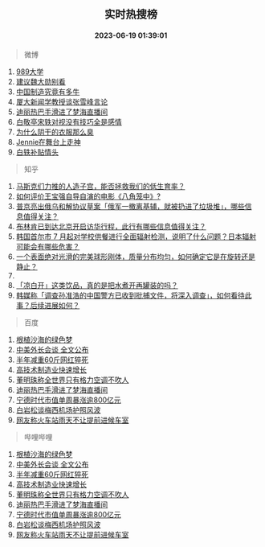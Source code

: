 <div align="center"><h2>实时热搜榜</h2><h4>2023-06-19 01:39:01</h4></div>

> 微博  

1. [989大学](https://s.weibo.com/weibo?q=989%E5%A4%A7%E5%AD%A6&t=31&band_rank=1&Refer=top)<br />
2. [建议魏大勋别看](https://s.weibo.com/weibo?q=%23%E5%BB%BA%E8%AE%AE%E9%AD%8F%E5%A4%A7%E5%8B%8B%E5%88%AB%E7%9C%8B%23&t=31&band_rank=2&Refer=top)<br />
3. [中国制造究竟有多牛](https://s.weibo.com/weibo?q=%23%E4%B8%AD%E5%9B%BD%E5%88%B6%E9%80%A0%E7%A9%B6%E7%AB%9F%E6%9C%89%E5%A4%9A%E7%89%9B%23&t=31&band_rank=3&Refer=top)<br />
4. [厦大新闻学教授谈张雪峰言论](https://s.weibo.com/weibo?q=%23%E5%8E%A6%E5%A4%A7%E6%96%B0%E9%97%BB%E5%AD%A6%E6%95%99%E6%8E%88%E8%B0%88%E5%BC%A0%E9%9B%AA%E5%B3%B0%E8%A8%80%E8%AE%BA%23&t=31&band_rank=4&Refer=top)<br />
5. [迪丽热巴手滑进了梦海直播间](https://s.weibo.com/weibo?q=%23%E8%BF%AA%E4%B8%BD%E7%83%AD%E5%B7%B4%E6%89%8B%E6%BB%91%E8%BF%9B%E4%BA%86%E6%A2%A6%E6%B5%B7%E7%9B%B4%E6%92%AD%E9%97%B4%23&t=31&band_rank=5&Refer=top)<br />
6. [白敬亭宋轶对视没有技巧全是感情](https://s.weibo.com/weibo?q=%23%E7%99%BD%E6%95%AC%E4%BA%AD%E5%AE%8B%E8%BD%B6%E5%AF%B9%E8%A7%86%E6%B2%A1%E6%9C%89%E6%8A%80%E5%B7%A7%E5%85%A8%E6%98%AF%E6%84%9F%E6%83%85%23&t=31&band_rank=6&Refer=top)<br />
7. [为什么阴干的衣服那么臭](https://s.weibo.com/weibo?q=%23%E4%B8%BA%E4%BB%80%E4%B9%88%E9%98%B4%E5%B9%B2%E7%9A%84%E8%A1%A3%E6%9C%8D%E9%82%A3%E4%B9%88%E8%87%AD%23&t=31&band_rank=7&Refer=top)<br />
8. [Jennie在舞台上走神](https://s.weibo.com/weibo?q=%23Jennie%E5%9C%A8%E8%88%9E%E5%8F%B0%E4%B8%8A%E8%B5%B0%E7%A5%9E%23&t=31&band_rank=8&Refer=top)<br />
9. [白轶补贴情头](https://s.weibo.com/weibo?q=%23%E7%99%BD%E8%BD%B6%E8%A1%A5%E8%B4%B4%E6%83%85%E5%A4%B4%23&t=31&band_rank=9&Refer=top)<br />

> 知乎  

1. [马斯克们力推的人造子宫，能否拯救我们的低生育率？](https://www.zhihu.com/question/606625465)<br />
2. [如何评价王宝强自导自演的电影《八角笼中》?](https://www.zhihu.com/question/566061816)<br />
3. [普京亮出俄乌和解协议草案「俄军一撤离基辅，就被扔进了垃圾堆」，哪些信息值得关注？](https://www.zhihu.com/question/607295832)<br />
4. [布林肯已到达北京开启访华行程，此行有哪些信息值得关注？](https://www.zhihu.com/question/607270958)<br />
5. [韩国首尔市 7 月起对学校供餐进行全面辐射检测，说明了什么问题？日本辐射可能会有哪些危害？](https://www.zhihu.com/question/607160207)<br />
6. [一个表面绝对光滑的完美球形刚体，质量分布均匀，如何确定它是在旋转还是静止？](https://www.zhihu.com/question/606790924)<br />
7. []()<br />
8. [「凉白开」这类饮品，真的是把水煮开再罐装的吗？](https://www.zhihu.com/question/606321291)<br />
9. [韩媒称「调查孙准浩的中国警方已收到批捕文件，将深入调查」，如何看待此事？后续进展如何？](https://www.zhihu.com/question/605029126)<br />

> 百度  

1. [根植沙海的绿色梦](https://www.baidu.com/s?wd=%E6%A0%B9%E6%A4%8D%E6%B2%99%E6%B5%B7%E7%9A%84%E7%BB%BF%E8%89%B2%E6%A2%A6&sa=fyb_news&rsv_dl=fyb_news)<br />
2. [中美外长会谈 全文公布](https://www.baidu.com/s?wd=%E4%B8%AD%E7%BE%8E%E5%A4%96%E9%95%BF%E4%BC%9A%E8%B0%88+%E5%85%A8%E6%96%87%E5%85%AC%E5%B8%83&sa=fyb_news&rsv_dl=fyb_news)<br />
3. [半年减重60斤网红猝死](https://www.baidu.com/s?wd=%E5%8D%8A%E5%B9%B4%E5%87%8F%E9%87%8D60%E6%96%A4%E7%BD%91%E7%BA%A2%E7%8C%9D%E6%AD%BB&sa=fyb_news&rsv_dl=fyb_news)<br />
4. [高技术制造业快速增长](https://www.baidu.com/s?wd=%E9%AB%98%E6%8A%80%E6%9C%AF%E5%88%B6%E9%80%A0%E4%B8%9A%E5%BF%AB%E9%80%9F%E5%A2%9E%E9%95%BF&sa=fyb_news&rsv_dl=fyb_news)<br />
5. [董明珠称全世界只有格力空调不吹人](https://www.baidu.com/s?wd=%E8%91%A3%E6%98%8E%E7%8F%A0%E7%A7%B0%E5%85%A8%E4%B8%96%E7%95%8C%E5%8F%AA%E6%9C%89%E6%A0%BC%E5%8A%9B%E7%A9%BA%E8%B0%83%E4%B8%8D%E5%90%B9%E4%BA%BA&sa=fyb_news&rsv_dl=fyb_news)<br />
6. [迪丽热巴手滑进了梦海直播间](https://www.baidu.com/s?wd=%E8%BF%AA%E4%B8%BD%E7%83%AD%E5%B7%B4%E6%89%8B%E6%BB%91%E8%BF%9B%E4%BA%86%E6%A2%A6%E6%B5%B7%E7%9B%B4%E6%92%AD%E9%97%B4&sa=fyb_news&rsv_dl=fyb_news)<br />
7. [宁德时代市值单周暴涨逾800亿元](https://www.baidu.com/s?wd=%E5%AE%81%E5%BE%B7%E6%97%B6%E4%BB%A3%E5%B8%82%E5%80%BC%E5%8D%95%E5%91%A8%E6%9A%B4%E6%B6%A8%E9%80%BE800%E4%BA%BF%E5%85%83&sa=fyb_news&rsv_dl=fyb_news)<br />
8. [白岩松谈梅西机场护照风波](https://www.baidu.com/s?wd=%E7%99%BD%E5%B2%A9%E6%9D%BE%E8%B0%88%E6%A2%85%E8%A5%BF%E6%9C%BA%E5%9C%BA%E6%8A%A4%E7%85%A7%E9%A3%8E%E6%B3%A2&sa=fyb_news&rsv_dl=fyb_news)<br />
9. [网友称火车站雨天不让提前进候车室](https://www.baidu.com/s?wd=%E7%BD%91%E5%8F%8B%E7%A7%B0%E7%81%AB%E8%BD%A6%E7%AB%99%E9%9B%A8%E5%A4%A9%E4%B8%8D%E8%AE%A9%E6%8F%90%E5%89%8D%E8%BF%9B%E5%80%99%E8%BD%A6%E5%AE%A4&sa=fyb_news&rsv_dl=fyb_news)<br />

> 哔哩哔哩  

1. [根植沙海的绿色梦](https://www.baidu.com/s?wd=%E6%A0%B9%E6%A4%8D%E6%B2%99%E6%B5%B7%E7%9A%84%E7%BB%BF%E8%89%B2%E6%A2%A6&sa=fyb_news&rsv_dl=fyb_news)<br />
2. [中美外长会谈 全文公布](https://www.baidu.com/s?wd=%E4%B8%AD%E7%BE%8E%E5%A4%96%E9%95%BF%E4%BC%9A%E8%B0%88+%E5%85%A8%E6%96%87%E5%85%AC%E5%B8%83&sa=fyb_news&rsv_dl=fyb_news)<br />
3. [半年减重60斤网红猝死](https://www.baidu.com/s?wd=%E5%8D%8A%E5%B9%B4%E5%87%8F%E9%87%8D60%E6%96%A4%E7%BD%91%E7%BA%A2%E7%8C%9D%E6%AD%BB&sa=fyb_news&rsv_dl=fyb_news)<br />
4. [高技术制造业快速增长](https://www.baidu.com/s?wd=%E9%AB%98%E6%8A%80%E6%9C%AF%E5%88%B6%E9%80%A0%E4%B8%9A%E5%BF%AB%E9%80%9F%E5%A2%9E%E9%95%BF&sa=fyb_news&rsv_dl=fyb_news)<br />
5. [董明珠称全世界只有格力空调不吹人](https://www.baidu.com/s?wd=%E8%91%A3%E6%98%8E%E7%8F%A0%E7%A7%B0%E5%85%A8%E4%B8%96%E7%95%8C%E5%8F%AA%E6%9C%89%E6%A0%BC%E5%8A%9B%E7%A9%BA%E8%B0%83%E4%B8%8D%E5%90%B9%E4%BA%BA&sa=fyb_news&rsv_dl=fyb_news)<br />
6. [迪丽热巴手滑进了梦海直播间](https://www.baidu.com/s?wd=%E8%BF%AA%E4%B8%BD%E7%83%AD%E5%B7%B4%E6%89%8B%E6%BB%91%E8%BF%9B%E4%BA%86%E6%A2%A6%E6%B5%B7%E7%9B%B4%E6%92%AD%E9%97%B4&sa=fyb_news&rsv_dl=fyb_news)<br />
7. [宁德时代市值单周暴涨逾800亿元](https://www.baidu.com/s?wd=%E5%AE%81%E5%BE%B7%E6%97%B6%E4%BB%A3%E5%B8%82%E5%80%BC%E5%8D%95%E5%91%A8%E6%9A%B4%E6%B6%A8%E9%80%BE800%E4%BA%BF%E5%85%83&sa=fyb_news&rsv_dl=fyb_news)<br />
8. [白岩松谈梅西机场护照风波](https://www.baidu.com/s?wd=%E7%99%BD%E5%B2%A9%E6%9D%BE%E8%B0%88%E6%A2%85%E8%A5%BF%E6%9C%BA%E5%9C%BA%E6%8A%A4%E7%85%A7%E9%A3%8E%E6%B3%A2&sa=fyb_news&rsv_dl=fyb_news)<br />
9. [网友称火车站雨天不让提前进候车室](https://www.baidu.com/s?wd=%E7%BD%91%E5%8F%8B%E7%A7%B0%E7%81%AB%E8%BD%A6%E7%AB%99%E9%9B%A8%E5%A4%A9%E4%B8%8D%E8%AE%A9%E6%8F%90%E5%89%8D%E8%BF%9B%E5%80%99%E8%BD%A6%E5%AE%A4&sa=fyb_news&rsv_dl=fyb_news)<br />
